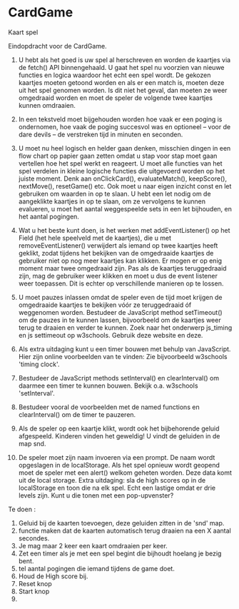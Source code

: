 # CardGame
Kaart spel 

Eindopdracht voor de CardGame. 

1. U hebt als het goed is uw spel al herschreven en worden de kaartjes via de fetch() API binnengehaald. U gaat het spel nu voorzien van nieuwe functies en logica waardoor het echt een spel wordt. De gekozen kaartjes moeten getoond worden en als er een match is, moeten deze uit het spel genomen worden. Is dit niet het   geval, dan moeten ze weer omgedraaid worden en moet de speler de volgende twee kaartjes kunnen omdraaien.

2. In een tekstveld moet bijgehouden worden hoe vaak er een poging is ondernomen, hoe vaak de poging succesvol was en optioneel – voor de dare devils – de verstreken tijd in minuten en seconden.

3. U moet nu heel logisch en helder gaan denken, misschien dingen in een flow chart op papier gaan zetten omdat u stap voor stap moet gaan vertellen hoe het spel werkt en reageert. U moet alle functies van het spel verdelen in kleine logische functies die uitgevoerd worden op het juiste moment. Denk aan                onClickCard(), evaluateMatch(), keepScore(), nextMove(), resetGame() etc. Ook moet u naar eigen inzicht const en let gebruiken om waarden in op te slaan. U hebt een let nodig om de aangeklikte kaartjes in op te slaan, om ze vervolgens te kunnen evalueren, u moet het aantal weggespeelde sets in een let bijhouden, en het  aantal pogingen.

4. Wat u het beste kunt doen, is het werken met addEventListener() op het Field (het hele speelveld met de kaartjes), die u met removeEventListener() verwijdert als iemand op twee kaartjes heeft geklikt, zodat tijdens het bekijken van de omgedraaide kaartjes de gebruiker niet op nog meer kaartjes kan klikken. Er mogen    er op enig moment maar twee omgedraaid zijn. Pas als de kaartjes teruggedraaid zijn, mag de gebruiker weer klikken en moet u dus de event listener weer toepassen. Dit is echter op verschillende manieren op te lossen.

5. U moet pauzes inlassen omdat de speler even de tijd moet krijgen de omgedraaide kaartjes te bekijken vóór ze teruggedraaid óf weggenomen worden. Bestudeer de JavaScript method setTimeout() om de pauzes in te kunnen lassen, bijvoorbeeld om de kaartjes weer terug te draaien en verder te kunnen. Zoek naar het onderwerp    js_timing en js settimeout op w3schools. Gebruik deze website en deze.

6. Als extra uitdaging kunt u een timer bouwen met behulp van JavaScript. Hier zijn online voorbeelden van te vinden: Zie bijvoorbeeld w3schools 'timing clock'.

7. Bestudeer de JavaScript methods setInterval() en clearInterval() om daarmee een timer te kunnen bouwen. Bekijk o.a. w3schools 'setInterval'.

8. Bestudeer vooral de voorbeelden met de named functions en clearInterval() om de timer te pauzeren.

9. Als de speler op een kaartje klikt, wordt ook het bijbehorende geluid afgespeeld. Kinderen vinden het geweldig! U vindt de geluiden in de map snd.

10. De speler moet zijn naam invoeren via een prompt. De naam wordt opgeslagen in de localStorage. Als het spel opnieuw wordt geopend moet de speler met een alert() welkom geheten worden. Deze data komt uit de local storage. Extra uitdaging: sla de high scores op in de localStorage en toon die na elk spel. Echt een     lastige omdat er drie levels zijn. Kunt u die tonen met een pop-upvenster?


Te doen : 
1. Geluid bij de kaarten toevoegen, deze geluiden zitten in de 'snd' map. 
2. functie maken dat de kaarten automatisch terug draaien na een X aantal secondes.
3. Je mag maar 2 keer een kaart omdraaien per keer. 
4. Zet een timer als je met een spel begint die bijhoudt hoelang je bezig bent. 
5. tel aantal pogingen die iemand tijdens de game doet.
6. Houd de High score bij. 
7. Reset knop
8. Start knop 
9. 
